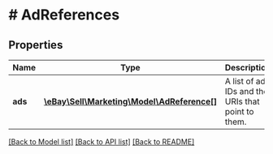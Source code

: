 # # AdReferences

## Properties

Name | Type | Description | Notes
------------ | ------------- | ------------- | -------------
**ads** | [**\eBay\Sell\Marketing\Model\AdReference[]**](AdReference.md) | A list of ad IDs and the URIs that point to them. | [optional]

[[Back to Model list]](../../README.md#models) [[Back to API list]](../../README.md#endpoints) [[Back to README]](../../README.md)
